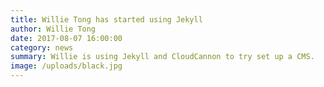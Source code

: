 ```yaml
---
title: Willie Tong has started using Jekyll
author: Willie Tong
date: 2017-08-07 16:00:00
category: news
summary: Willie is using Jekyll and CloudCannon to try set up a CMS.
image: /uploads/black.jpg
---
```



